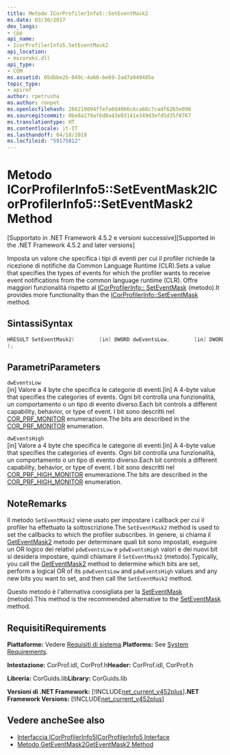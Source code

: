 ```yaml
---
title: Metodo ICorProfilerInfo5::SetEventMask2
ms.date: 03/30/2017
dev_langs:
- cpp
api_name:
- IcorProfilerInfo5.SetEventMask2
api_location:
- mscorwks.dll
api_type:
- COM
ms.assetid: 05dbbe2b-049c-4a60-be69-2ad7a949405e
topic_type:
- apiref
author: rpetrusha
ms.author: ronpet
ms.openlocfilehash: 266219894ffefa0d4066c6ca68c7cadf6265e098
ms.sourcegitcommit: 0be8a279af6d8a43e03141e349d3efd5d35f8767
ms.translationtype: HT
ms.contentlocale: it-IT
ms.lasthandoff: 04/18/2019
ms.locfileid: "59175812"
---
```

# <a name="icorprofilerinfo5seteventmask2-method"></a><span data-ttu-id="98ce2-102">Metodo ICorProfilerInfo5::SetEventMask2</span><span class="sxs-lookup"><span data-stu-id="98ce2-102">ICorProfilerInfo5::SetEventMask2 Method</span></span>
<span data-ttu-id="98ce2-103">[Supportato in .NET Framework 4.5.2 e versioni successive]</span><span class="sxs-lookup"><span data-stu-id="98ce2-103">[Supported in the .NET Framework 4.5.2 and later versions]</span></span>  
  
 <span data-ttu-id="98ce2-104">Imposta un valore che specifica i tipi di eventi per cui il profiler richiede la ricezione di notifiche da Common Language Runtime (CLR).</span><span class="sxs-lookup"><span data-stu-id="98ce2-104">Sets a value that specifies the types of events for which the profiler wants to receive event notifications from the common language runtime (CLR).</span></span> <span data-ttu-id="98ce2-105">Offre maggiori funzionalità rispetto al [ICorProfilerInfo:: SetEventMask](../../../../docs/framework/unmanaged-api/profiling/icorprofilerinfo-seteventmask-method.md) (metodo).</span><span class="sxs-lookup"><span data-stu-id="98ce2-105">It provides more functionality than the [ICorProfilerInfo::SetEventMask](../../../../docs/framework/unmanaged-api/profiling/icorprofilerinfo-seteventmask-method.md) method.</span></span>  
  
## <a name="syntax"></a><span data-ttu-id="98ce2-106">Sintassi</span><span class="sxs-lookup"><span data-stu-id="98ce2-106">Syntax</span></span>  
  
```cpp
HRESULT SetEventMask2(        [in] DWORD dwEventsLow,        [in] DWORD dwEventsHigh  
);  
```  
  
## <a name="parameters"></a><span data-ttu-id="98ce2-107">Parametri</span><span class="sxs-lookup"><span data-stu-id="98ce2-107">Parameters</span></span>  
 `dwEventsLow`  
 <span data-ttu-id="98ce2-108">[in] Valore a 4 byte che specifica le categorie di eventi.</span><span class="sxs-lookup"><span data-stu-id="98ce2-108">[in] A 4-byte value that specifies the categories of events.</span></span> <span data-ttu-id="98ce2-109">Ogni bit controlla una funzionalità, un comportamento o un tipo di evento diverso.</span><span class="sxs-lookup"><span data-stu-id="98ce2-109">Each bit controls a different capability, behavior, or type of event.</span></span> <span data-ttu-id="98ce2-110">I bit sono descritti nel [COR_PRF_MONITOR](../../../../docs/framework/unmanaged-api/profiling/cor-prf-monitor-enumeration.md) enumerazione.</span><span class="sxs-lookup"><span data-stu-id="98ce2-110">The bits are described in the [COR_PRF_MONITOR](../../../../docs/framework/unmanaged-api/profiling/cor-prf-monitor-enumeration.md) enumeration.</span></span>  
  
 `dwEventsHigh`  
 <span data-ttu-id="98ce2-111">[in] Valore a 4 byte che specifica le categorie di eventi.</span><span class="sxs-lookup"><span data-stu-id="98ce2-111">[in] A 4-byte value that specifies the categories of events.</span></span>  <span data-ttu-id="98ce2-112">Ogni bit controlla una funzionalità, un comportamento o un tipo di evento diverso.</span><span class="sxs-lookup"><span data-stu-id="98ce2-112">Each bit controls a different capability, behavior, or type of event.</span></span> <span data-ttu-id="98ce2-113">I bit sono descritti nel [COR_PRF_HIGH_MONITOR](../../../../docs/framework/unmanaged-api/profiling/cor-prf-high-monitor-enumeration.md) enumerazione.</span><span class="sxs-lookup"><span data-stu-id="98ce2-113">The bits are described in the [COR_PRF_HIGH_MONITOR](../../../../docs/framework/unmanaged-api/profiling/cor-prf-high-monitor-enumeration.md) enumeration.</span></span>  
  
## <a name="remarks"></a><span data-ttu-id="98ce2-114">Note</span><span class="sxs-lookup"><span data-stu-id="98ce2-114">Remarks</span></span>  
 <span data-ttu-id="98ce2-115">Il metodo `SetEventMask2` viene usato per impostare i callback per cui il profiler ha effettuato la sottoscrizione.</span><span class="sxs-lookup"><span data-stu-id="98ce2-115">The `SetEventMask2` method is used to set the callbacks to which the profiler subscribes.</span></span> <span data-ttu-id="98ce2-116">In genere, si chiama il [GetEventMask2](../../../../docs/framework/unmanaged-api/profiling/icorprofilerinfo5-geteventmask2-method.md) metodo per determinare quali bit sono impostati, eseguire un OR logico dei relativi `pdwEventsLow` e `pdwEventsHigh` valori e dei nuovi bit si desidera impostare, quindi chiamare il `SetEventMask2` (metodo).</span><span class="sxs-lookup"><span data-stu-id="98ce2-116">Typically, you call the [GetEventMask2](../../../../docs/framework/unmanaged-api/profiling/icorprofilerinfo5-geteventmask2-method.md) method to determine which bits are set, perform a logical OR of its `pdwEventsLow` and `pdwEventsHigh` values and any new bits you want to set, and then call the `SetEventMask2` method.</span></span>  
  
 <span data-ttu-id="98ce2-117">Questo metodo è l'alternativa consigliata per la [SetEventMask](../../../../docs/framework/unmanaged-api/profiling/icorprofilerinfo-seteventmask-method.md) (metodo).</span><span class="sxs-lookup"><span data-stu-id="98ce2-117">This method is the recommended alternative to the [SetEventMask](../../../../docs/framework/unmanaged-api/profiling/icorprofilerinfo-seteventmask-method.md) method.</span></span>  
  
## <a name="requirements"></a><span data-ttu-id="98ce2-118">Requisiti</span><span class="sxs-lookup"><span data-stu-id="98ce2-118">Requirements</span></span>  
 <span data-ttu-id="98ce2-119">**Piattaforme:** Vedere [Requisiti di sistema](../../../../docs/framework/get-started/system-requirements.md).</span><span class="sxs-lookup"><span data-stu-id="98ce2-119">**Platforms:** See [System Requirements](../../../../docs/framework/get-started/system-requirements.md).</span></span>  
  
 <span data-ttu-id="98ce2-120">**Intestazione:** CorProf.idl, CorProf.h</span><span class="sxs-lookup"><span data-stu-id="98ce2-120">**Header:** CorProf.idl, CorProf.h</span></span>  
  
 <span data-ttu-id="98ce2-121">**Libreria:** CorGuids.lib</span><span class="sxs-lookup"><span data-stu-id="98ce2-121">**Library:** CorGuids.lib</span></span>  
  
 <span data-ttu-id="98ce2-122">**Versioni di .NET Framework:** [!INCLUDE[net_current_v452plus](../../../../includes/net-current-v452plus-md.md)]</span><span class="sxs-lookup"><span data-stu-id="98ce2-122">**.NET Framework Versions:** [!INCLUDE[net_current_v452plus](../../../../includes/net-current-v452plus-md.md)]</span></span>  
  
## <a name="see-also"></a><span data-ttu-id="98ce2-123">Vedere anche</span><span class="sxs-lookup"><span data-stu-id="98ce2-123">See also</span></span>

- [<span data-ttu-id="98ce2-124">Interfaccia ICorProfilerInfo5</span><span class="sxs-lookup"><span data-stu-id="98ce2-124">ICorProfilerInfo5 Interface</span></span>](../../../../docs/framework/unmanaged-api/profiling/icorprofilerinfo5-interface.md)
- [<span data-ttu-id="98ce2-125">Metodo GetEventMask2</span><span class="sxs-lookup"><span data-stu-id="98ce2-125">GetEventMask2 Method</span></span>](../../../../docs/framework/unmanaged-api/profiling/icorprofilerinfo5-geteventmask2-method.md)
